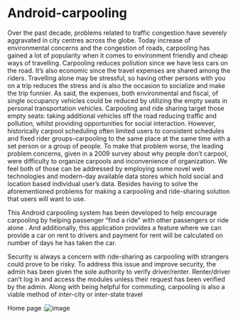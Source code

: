 # Android-carpooling

Over the past decade, problems related to traffic congestion have severely aggravated in city centres
across the globe. Today increase of environmental concerns and the congestion of roads, carpooling
has gained a lot of popularity when it comes to environment friendly and cheap ways of travelling.
Carpooling reduces pollution since we have less cars on the road. It’s also economic since the travel
expenses are shared among the riders. Travelling alone may be stressful, so having other persons with
you on a trip reduces the stress and is also the occasion to socialize and make the trip funnier. As said,
the expenses, both environmental and fiscal, of single occupancy vehicles could be reduced by
utilizing the empty seats in personal transportation vehicles. Carpooling and ride sharing target those
empty seats: taking additional vehicles off the road reducing traffic and pollution, whilst providing
opportunities for social interaction. However, historically carpool scheduling often limited users to
consistent schedules and fixed rider groups–carpooling to the same place at the same time with a set
person or a group of people. To make that problem worse, the leading problem concerns, given in a
2009 survey about why people don’t carpool, were difficulty to organize carpools and inconvenience
of organization. We feel both of those can be addressed by employing some novel web technologies
and modern-day available data stores which hold social and location based individual user’s data.
Besides having to solve the aforementioned problems for making a carpooling and ride-sharing
solution that users will want to use.

This Android carpooling system has been developed to help encourage carpooling by helping
passenger “find a ride” with other passengers or ride alone . And additionally, this application provides
a feature where we can provide a car on rent to drivers and payment for rent will be calculated on
number of days he has taken the car.

Security is always a concern with ride-sharing as carpooling with strangers could prove to be risky. To
address this issue and improve security, the admin has been given the sole authority to verify
driver/renter. Renter/driver can’t log in and access the modules unless their request has been verified
by the admin. Along with being helpful for commuting, carpooling is also a viable method of inter-city
or inter-state travel

Home page :![image](https://github.com/steverot369/Android-carpooling/assets/136913603/dbe6feb4-1b6e-4176-aed5-eb6d1b3fef7b)

